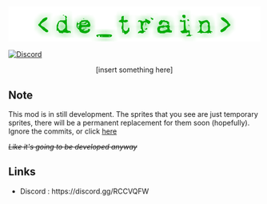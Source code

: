 <p align="center">
<img alt="Logo" src="/sprites-override/ui/logo.png"> </p>

[![Discord](https://img.shields.io/discord/704355237246402721)](https://discord.gg/RCCVQFW)

<p align="center"> [insert something here] </p>

## Note

This mod is in still development. The sprites that you see are just temporary sprites, there will be a permanent replacement for them soon (hopefully). Ignore the commits, or click [here](https://www.google.com/url?sa=t&source=web&rct=j&url=https://www.youtube.com/watch%3Fv%3DdQw4w9WgXcQ&ved=2ahUKEwjMuKvG0IXpAhWaeisKHa3FDtYQ3ywwAnoECBUQIQ&usg=AOvVaw0aHtehaphMhOCAkCydRLZU)

_~~Like it's going to be developed anyway~~_

## Links
<ul>
<li> Discord : https://discord.gg/RCCVQFW
</ul>
